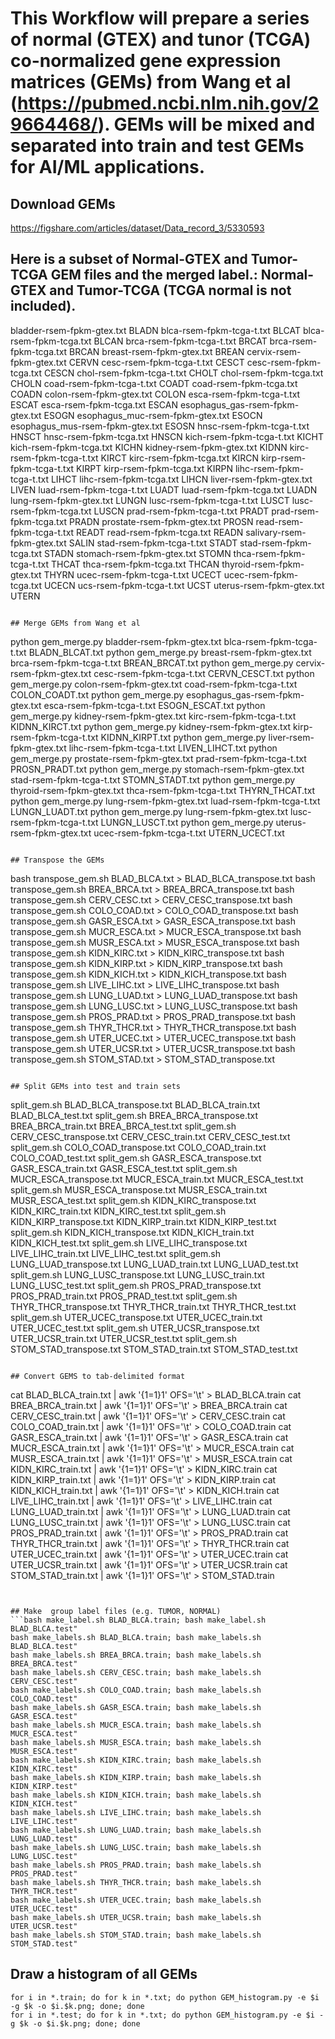 # This Workflow will prepare a series of normal (GTEX) and tunor (TCGA) co-normalized gene expression matrices (GEMs) from Wang et al (https://pubmed.ncbi.nlm.nih.gov/29664468/).  GEMs will be mixed and separated into train and test GEMs for AI/ML applications.

## Download GEMs
https://figshare.com/articles/dataset/Data_record_3/5330593

## Here is a subset of Normal-GTEX and Tumor-TCGA GEM files and the merged label.: Normal-GTEX and Tumor-TCGA (TCGA normal is not included).
bladder-rsem-fpkm-gtex.txt	BLADN
blca-rsem-fpkm-tcga-t.txt	BLCAT
blca-rsem-fpkm-tcga.txt	BLCAN
brca-rsem-fpkm-tcga-t.txt	BRCAT
brca-rsem-fpkm-tcga.txt	BRCAN
breast-rsem-fpkm-gtex.txt	BREAN
cervix-rsem-fpkm-gtex.txt	CERVN
cesc-rsem-fpkm-tcga-t.txt	CESCT
cesc-rsem-fpkm-tcga.txt	CESCN
chol-rsem-fpkm-tcga-t.txt	CHOLT
chol-rsem-fpkm-tcga.txt	CHOLN
coad-rsem-fpkm-tcga-t.txt	COADT
coad-rsem-fpkm-tcga.txt	COADN
colon-rsem-fpkm-gtex.txt	COLON
esca-rsem-fpkm-tcga-t.txt	ESCAT
esca-rsem-fpkm-tcga.txt	ESCAN
esophagus_gas-rsem-fpkm-gtex.txt	ESOGN
esophagus_muc-rsem-fpkm-gtex.txt	ESOCN
esophagus_mus-rsem-fpkm-gtex.txt	ESOSN
hnsc-rsem-fpkm-tcga-t.txt	HNSCT
hnsc-rsem-fpkm-tcga.txt	HNSCN
kich-rsem-fpkm-tcga-t.txt	KICHT
kich-rsem-fpkm-tcga.txt	KICHN
kidney-rsem-fpkm-gtex.txt	KIDNN
kirc-rsem-fpkm-tcga-t.txt	KIRCT
kirc-rsem-fpkm-tcga.txt	KIRCN
kirp-rsem-fpkm-tcga-t.txt	KIRPT
kirp-rsem-fpkm-tcga.txt	KIRPN
lihc-rsem-fpkm-tcga-t.txt	LIHCT
lihc-rsem-fpkm-tcga.txt	LIHCN
liver-rsem-fpkm-gtex.txt	LIVEN
luad-rsem-fpkm-tcga-t.txt	LUADT
luad-rsem-fpkm-tcga.txt	LUADN
lung-rsem-fpkm-gtex.txt	LUNGN
lusc-rsem-fpkm-tcga-t.txt	LUSCT
lusc-rsem-fpkm-tcga.txt	LUSCN
prad-rsem-fpkm-tcga-t.txt	PRADT
prad-rsem-fpkm-tcga.txt	PRADN
prostate-rsem-fpkm-gtex.txt	PROSN
read-rsem-fpkm-tcga-t.txt	READT
read-rsem-fpkm-tcga.txt	READN
salivary-rsem-fpkm-gtex.txt	SALIN
stad-rsem-fpkm-tcga-t.txt	STADT
stad-rsem-fpkm-tcga.txt	STADN
stomach-rsem-fpkm-gtex.txt	STOMN
thca-rsem-fpkm-tcga-t.txt	THCAT
thca-rsem-fpkm-tcga.txt	THCAN
thyroid-rsem-fpkm-gtex.txt	THYRN
ucec-rsem-fpkm-tcga-t.txt	UCECT
ucec-rsem-fpkm-tcga.txt	UCECN
ucs-rsem-fpkm-tcga-t.txt	UCST
uterus-rsem-fpkm-gtex.txt	UTERN
```

## Merge GEMs from Wang et al
```
python gem_merge.py bladder-rsem-fpkm-gtex.txt blca-rsem-fpkm-tcga-t.txt BLADN_BLCAT.txt
python gem_merge.py breast-rsem-fpkm-gtex.txt brca-rsem-fpkm-tcga-t.txt BREAN_BRCAT.txt
python gem_merge.py cervix-rsem-fpkm-gtex.txt cesc-rsem-fpkm-tcga-t.txt CERVN_CESCT.txt
python gem_merge.py colon-rsem-fpkm-gtex.txt coad-rsem-fpkm-tcga-t.txt COLON_COADT.txt
python gem_merge.py esophagus_gas-rsem-fpkm-gtex.txt esca-rsem-fpkm-tcga-t.txt ESOGN_ESCAT.txt
python gem_merge.py kidney-rsem-fpkm-gtex.txt kirc-rsem-fpkm-tcga-t.txt KIDNN_KIRCT.txt
python gem_merge.py kidney-rsem-fpkm-gtex.txt kirp-rsem-fpkm-tcga-t.txt KIDNN_KIRPT.txt
python gem_merge.py liver-rsem-fpkm-gtex.txt lihc-rsem-fpkm-tcga-t.txt LIVEN_LIHCT.txt
python gem_merge.py prostate-rsem-fpkm-gtex.txt prad-rsem-fpkm-tcga-t.txt PROSN_PRADT.txt
python gem_merge.py stomach-rsem-fpkm-gtex.txt stad-rsem-fpkm-tcga-t.txt STOMN_STADT.txt
python gem_merge.py thyroid-rsem-fpkm-gtex.txt thca-rsem-fpkm-tcga-t.txt THYRN_THCAT.txt
python gem_merge.py lung-rsem-fpkm-gtex.txt luad-rsem-fpkm-tcga-t.txt LUNGN_LUADT.txt
python gem_merge.py lung-rsem-fpkm-gtex.txt lusc-rsem-fpkm-tcga-t.txt LUNGN_LUSCT.txt
python gem_merge.py uterus-rsem-fpkm-gtex.txt ucec-rsem-fpkm-tcga-t.txt UTERN_UCECT.txt
```

## Transpose the GEMs
```
bash transpose_gem.sh BLAD_BLCA.txt > BLAD_BLCA_transpose.txt
bash transpose_gem.sh BREA_BRCA.txt > BREA_BRCA_transpose.txt
bash transpose_gem.sh CERV_CESC.txt > CERV_CESC_transpose.txt
bash transpose_gem.sh COLO_COAD.txt > COLO_COAD_transpose.txt
bash transpose_gem.sh GASR_ESCA.txt > GASR_ESCA_transpose.txt
bash transpose_gem.sh MUCR_ESCA.txt > MUCR_ESCA_transpose.txt
bash transpose_gem.sh MUSR_ESCA.txt > MUSR_ESCA_transpose.txt
bash transpose_gem.sh KIDN_KIRC.txt > KIDN_KIRC_transpose.txt
bash transpose_gem.sh KIDN_KIRP.txt > KIDN_KIRP_transpose.txt
bash transpose_gem.sh KIDN_KICH.txt > KIDN_KICH_transpose.txt
bash transpose_gem.sh LIVE_LIHC.txt > LIVE_LIHC_transpose.txt
bash transpose_gem.sh LUNG_LUAD.txt > LUNG_LUAD_transpose.txt
bash transpose_gem.sh LUNG_LUSC.txt > LUNG_LUSC_transpose.txt
bash transpose_gem.sh PROS_PRAD.txt > PROS_PRAD_transpose.txt
bash transpose_gem.sh THYR_THCR.txt > THYR_THCR_transpose.txt
bash transpose_gem.sh UTER_UCEC.txt > UTER_UCEC_transpose.txt
bash transpose_gem.sh UTER_UCSR.txt > UTER_UCSR_transpose.txt
bash transpose_gem.sh STOM_STAD.txt > STOM_STAD_transpose.txt
```

## Split GEMs into test and train sets
```
split_gem.sh BLAD_BLCA_transpose.txt BLAD_BLCA_train.txt BLAD_BLCA_test.txt
split_gem.sh BREA_BRCA_transpose.txt BREA_BRCA_train.txt BREA_BRCA_test.txt
split_gem.sh CERV_CESC_transpose.txt CERV_CESC_train.txt CERV_CESC_test.txt
split_gem.sh COLO_COAD_transpose.txt COLO_COAD_train.txt COLO_COAD_test.txt
split_gem.sh GASR_ESCA_transpose.txt GASR_ESCA_train.txt GASR_ESCA_test.txt
split_gem.sh MUCR_ESCA_transpose.txt MUCR_ESCA_train.txt MUCR_ESCA_test.txt
split_gem.sh MUSR_ESCA_transpose.txt MUSR_ESCA_train.txt MUSR_ESCA_test.txt
split_gem.sh KIDN_KIRC_transpose.txt KIDN_KIRC_train.txt KIDN_KIRC_test.txt
split_gem.sh KIDN_KIRP_transpose.txt KIDN_KIRP_train.txt KIDN_KIRP_test.txt
split_gem.sh KIDN_KICH_transpose.txt KIDN_KICH_train.txt KIDN_KICH_test.txt
split_gem.sh LIVE_LIHC_transpose.txt LIVE_LIHC_train.txt LIVE_LIHC_test.txt
split_gem.sh LUNG_LUAD_transpose.txt LUNG_LUAD_train.txt LUNG_LUAD_test.txt
split_gem.sh LUNG_LUSC_transpose.txt LUNG_LUSC_train.txt LUNG_LUSC_test.txt
split_gem.sh PROS_PRAD_transpose.txt PROS_PRAD_train.txt PROS_PRAD_test.txt
split_gem.sh THYR_THCR_transpose.txt THYR_THCR_train.txt THYR_THCR_test.txt
split_gem.sh UTER_UCEC_transpose.txt UTER_UCEC_train.txt UTER_UCEC_test.txt
split_gem.sh UTER_UCSR_transpose.txt UTER_UCSR_train.txt UTER_UCSR_test.txt
split_gem.sh STOM_STAD_transpose.txt STOM_STAD_train.txt STOM_STAD_test.txt
```

## Convert GEMS to tab-delimited format
```
cat BLAD_BLCA_train.txt | awk '{$1=$1}1' OFS='\t'  > BLAD_BLCA.train
cat BREA_BRCA_train.txt | awk '{$1=$1}1' OFS='\t'  > BREA_BRCA.train
cat CERV_CESC_train.txt | awk '{$1=$1}1' OFS='\t'  > CERV_CESC.train
cat COLO_COAD_train.txt | awk '{$1=$1}1' OFS='\t'  > COLO_COAD.train
cat GASR_ESCA_train.txt | awk '{$1=$1}1' OFS='\t'  > GASR_ESCA.train
cat MUCR_ESCA_train.txt | awk '{$1=$1}1' OFS='\t'  > MUCR_ESCA.train
cat MUSR_ESCA_train.txt | awk '{$1=$1}1' OFS='\t'  > MUSR_ESCA.train
cat KIDN_KIRC_train.txt | awk '{$1=$1}1' OFS='\t'  > KIDN_KIRC.train
cat KIDN_KIRP_train.txt | awk '{$1=$1}1' OFS='\t'  > KIDN_KIRP.train
cat KIDN_KICH_train.txt | awk '{$1=$1}1' OFS='\t'  > KIDN_KICH.train
cat LIVE_LIHC_train.txt | awk '{$1=$1}1' OFS='\t'  > LIVE_LIHC.train
cat LUNG_LUAD_train.txt | awk '{$1=$1}1' OFS='\t'  > LUNG_LUAD.train
cat LUNG_LUSC_train.txt | awk '{$1=$1}1' OFS='\t'  > LUNG_LUSC.train
cat PROS_PRAD_train.txt | awk '{$1=$1}1' OFS='\t'  > PROS_PRAD.train
cat THYR_THCR_train.txt | awk '{$1=$1}1' OFS='\t'  > THYR_THCR.train
cat UTER_UCEC_train.txt | awk '{$1=$1}1' OFS='\t'  > UTER_UCEC.train
cat UTER_UCSR_train.txt | awk '{$1=$1}1' OFS='\t'  > UTER_UCSR.train
cat STOM_STAD_train.txt | awk '{$1=$1}1' OFS='\t'  > STOM_STAD.train
```


## Make  group label files (e.g. TUMOR, NORMAL)
```bash make_label.sh BLAD_BLCA.train; bash make_label.sh BLAD_BLCA.test"
bash make_labels.sh BLAD_BLCA.train; bash make_labels.sh BLAD_BLCA.test"
bash make_labels.sh BREA_BRCA.train; bash make_labels.sh BREA_BRCA.test"
bash make_labels.sh CERV_CESC.train; bash make_labels.sh CERV_CESC.test"
bash make_labels.sh COLO_COAD.train; bash make_labels.sh COLO_COAD.test"
bash make_labels.sh GASR_ESCA.train; bash make_labels.sh GASR_ESCA.test"
bash make_labels.sh MUCR_ESCA.train; bash make_labels.sh MUCR_ESCA.test"
bash make_labels.sh MUSR_ESCA.train; bash make_labels.sh MUSR_ESCA.test"
bash make_labels.sh KIDN_KIRC.train; bash make_labels.sh KIDN_KIRC.test"
bash make_labels.sh KIDN_KIRP.train; bash make_labels.sh KIDN_KIRP.test"
bash make_labels.sh KIDN_KICH.train; bash make_labels.sh KIDN_KICH.test"
bash make_labels.sh LIVE_LIHC.train; bash make_labels.sh LIVE_LIHC.test"
bash make_labels.sh LUNG_LUAD.train; bash make_labels.sh LUNG_LUAD.test"
bash make_labels.sh LUNG_LUSC.train; bash make_labels.sh LUNG_LUSC.test"
bash make_labels.sh PROS_PRAD.train; bash make_labels.sh PROS_PRAD.test"
bash make_labels.sh THYR_THCR.train; bash make_labels.sh THYR_THCR.test"
bash make_labels.sh UTER_UCEC.train; bash make_labels.sh UTER_UCEC.test"
bash make_labels.sh UTER_UCSR.train; bash make_labels.sh UTER_UCSR.test"
bash make_labels.sh STOM_STAD.train; bash make_labels.sh STOM_STAD.test"
```

## Draw a histogram of all GEMs
```
for i in *.train; do for k in *.txt; do python GEM_histogram.py -e $i -g $k -o $i.$k.png; done; done
for i in *.test; do for k in *.txt; do python GEM_histogram.py -e $i -g $k -o $i.$k.png; done; done
```
